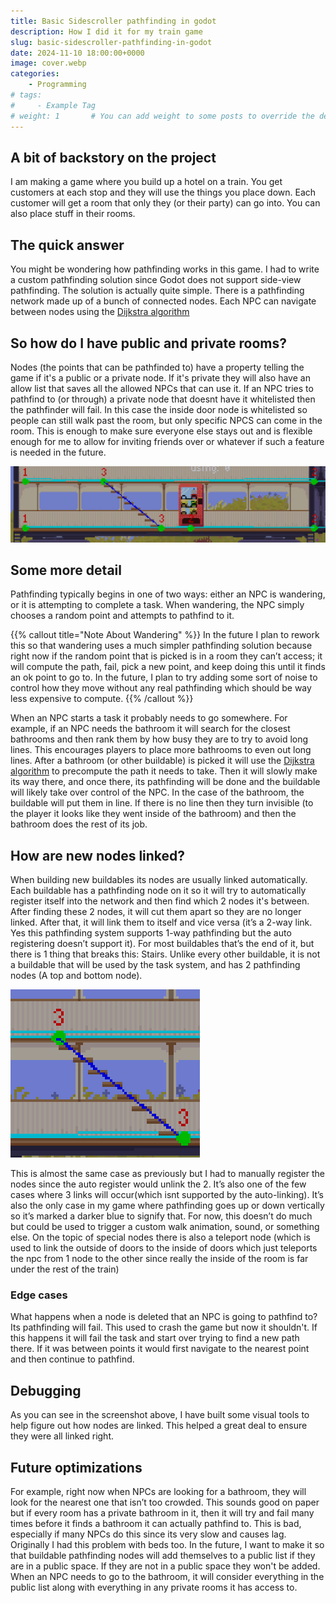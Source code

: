 ```yaml
---
title: Basic Sidescroller pathfinding in godot
description: How I did it for my train game
slug: basic-sidescroller-pathfinding-in-godot
date: 2024-11-10 18:00:00+0000
image: cover.webp
categories:
    - Programming
# tags:
#     - Example Tag
# weight: 1       # You can add weight to some posts to override the default sorting (date descending)
---
```


## A bit of backstory on the project

I am making a game where you build up a hotel on a train. You get customers at each stop and they will use the things you place down. Each customer will get a room that only they (or their party) can go into. You can also place stuff in their rooms.

## The quick answer 

You might be wondering how pathfinding works in this game. I had to write a custom pathfinding solution since Godot does not support side-view pathfinding. The solution is actually quite simple. There is a pathfinding network made up of a bunch of connected nodes. Each NPC can navigate between nodes using the [Dijkstra algorithm](https://en.wikipedia.org/wiki/Dijkstra's_algorithm)

## So how do I have public and private rooms?

Nodes (the points that can be pathfinded to) have a property telling the game if it's a public or a private node. If it's private they will also have an allow list that saves all the allowed NPCs that can use it. If an NPC tries to pathfind to (or through) a private node that doesnt have it whitelisted then the pathfinder will fail. In this case the inside door node is whitelisted so people can still walk past the room, but only specific NPCS can come in the room. This is enough to make sure everyone else stays out and is flexible enough for me to allow for inviting friends over or whatever if such a feature is needed in the future.

![Some connected nodes visualised](image.png)

## Some more detail

Pathfinding typically begins in one of two ways: either an NPC is wandering, or it is attempting to complete a task. When wandering, the NPC simply chooses a random point and attempts to pathfind to it.

{{% callout title="Note About Wandering" %}}
In the future I plan to rework this so that wandering uses a much simpler pathfinding solution because right now if the random point that is picked is in a room they can’t access; it will compute the path, fail, pick a new point, and keep doing this until it finds an ok point to go to. In the future, I plan to try adding some sort of noise to control how they move without any real pathfinding which should be way less expensive to compute.
{{% /callout %}}

When an NPC starts a task it probably needs to go somewhere. For example, if an NPC needs the bathroom it will search for the closest bathrooms and then rank them by how busy they are to try to avoid long lines. This encourages players to place more bathrooms to even out long lines. After a bathroom (or other buildable) is picked it will use the [Dijkstra algorithm](https://en.wikipedia.org/wiki/Dijkstra's_algorithm) to precompute the path it needs to take. Then it will slowly make its way there, and once there, its pathfinding will be done and the buildable will likely take over control of the NPC. In the case of the bathroom, the buildable will put them in line. If there is no line then they turn invisible (to the player it looks like they went inside of the bathroom) and then the bathroom does the rest of its job.

## How are new nodes linked?

When building new buildables its nodes are usually linked automatically. Each buildable has a pathfinding node on it so it will try to automatically register itself into the network and then find which 2 nodes it's between. After finding these 2 nodes, it will cut them apart so they are no longer linked. After that, it will link them to itself and vice versa (it’s a 2-way link. Yes this pathfinding system supports 1-way pathfinding but the auto registering doesn’t support it). For most buildables that’s the end of it, but there is 1 thing that breaks this: Stairs. Unlike every other buildable, it is not a buildable that will be used by the task system, and has 2 pathfinding nodes (A top and bottom node).

![Some stairs with their pathfinding nodes and connections visualised. The numbers represent the number of connections of each node.](Stairs-Pathfinding-On.png)

This is almost the same case as previously but I had to manually register the nodes since the auto register would unlink the 2. It’s also one of the few cases where 3 links will occur(which isnt supported by the auto-linking). It’s also the only case in my game where pathfinding goes up or down vertically so it’s marked a darker blue to signify that. For now, this doesn’t do much but could be used to trigger a custom walk animation, sound, or something else. On the topic of special nodes there is also a teleport node (which is used to link the outside of doors to the inside of doors which just teleports the npc from 1 node to the other since really the inside of the room is far under the rest of the train)

### Edge cases

What happens when a node is deleted that an NPC is going to pathfind to? Its pathfinding will fail. This used to crash the game but now it shouldn't. If this happens it will fail the task and start over trying to find a new path there. If it was between points it would first navigate to the nearest point and then continue to pathfind.

## Debugging

As you can see in the screenshot above, I have built some visual tools to help figure out how nodes are linked. This helped a great deal to ensure they were all linked right.

## Future optimizations 

For example, right now when NPCs are looking for a bathroom, they will look for the nearest one that isn’t too crowded. This sounds good on paper but if every room has a private bathroom in it, then it will try and fail many times before it finds a bathroom it can actually pathfind to. This is bad, especially if many NPCs do this since its very slow and causes lag. Originally I had this problem with beds too. In the future, I want to make it so that buildable pathfinding nodes will add themselves to a public list if they are in a public space. If they are not in a public space they won't be added. When an NPC needs to go to the bathroom, it will consider everything in the public list along with everything in any private rooms it has access to.